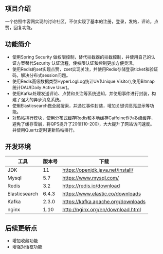 ## 项目介绍
一个仿照牛客网实现的讨论社区，不仅实现了基本的注册，登录，发帖，评论，点赞，回复功能。
## 功能简介
* 使用Spring Security 做权限控制，替代拦截器的拦截控制，并使用自己的认证方案替代Security 认证流程，使权限认证和控制更加方便灵活。
* 使用Redis的set实现点赞，zset实现关注，并使用Redis存储登录ticket和验证码，解决分布式session问题。 
* 使用Redis高级数据类型HyperLogLog统计UV(Unique Visitor),使用Bitmap统计DAU(Daily Active User)。
* 使用Kafka处理发送评论、点赞和关注等系统通知，并使用事件进行封装，构建了强大的异步消息系统。 
* 使用Elasticsearch做全局搜索，并通过事件封装，增加关键词高亮显示等功能。 
* 对热帖排行模块，使用分布式缓存Redis和本地缓存Caffeine作为多级缓存，避免了缓存雪崩，将QPS提升了20倍(10-200)，大大提升了网站访问速度。并使用Quartz定时更新热帖排行。 
## 开发环境

| 工具          | 版本号 | 下载                              |
| ------------- | ------ | --------------------------------- |
| JDK           | 11     | https://openjdk.java.net/install/ |
| Mysql         | 5.7    | https://www.mysql.com/            |
| Redis         | 3.2    | https://redis.io/download         |
| Elasticsearch | 6.4.3  | https://www.elastic.co/downloads  |
| Kafka         | 2.3.0  |   https://kafka.apache.org/downloads                                |
| nginx         | 1.10   | http://nginx.org/en/download.html | 

## 后续更新点
* 增加收藏功能
* 增强对话框功能
